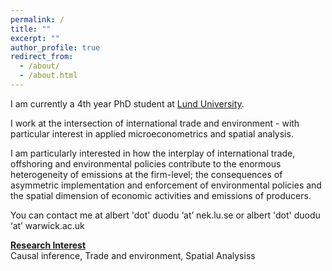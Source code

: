 ```yaml
---
permalink: /
title: ""
excerpt: ""
author_profile: true
redirect_from: 
  - /about/
  - /about.html
---
```


I am currently a 4th year PhD student at [Lund University](https://portal.research.lu.se/en/persons/albert-duodu).

I work at the intersection of international trade and environment - with particular interest in applied microeconometrics and spatial analysis. 

I am particularly interested in how the interplay of international trade, offshoring and environmental policies contribute to the enormous heterogeneity of emissions at the firm-level; the consequences of asymmetric implementation and enforcement of environmental policies and the spatial dimension of economic activities and emissions of producers.


You can contact me at albert 'dot' duodu ‘at’ nek.lu.se or albert 'dot' duodu ‘at’ warwick.ac.uk



[**Research Interest**]()   
Causal inference, Trade and environment, Spatial Analysiss